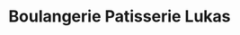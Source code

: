 ---
title: "Boulangerie Patisserie Lukas"
url: /septeuil/boulangerie-patisserie-lukas/
shop: Bäckerei
---
